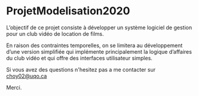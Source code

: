 # ProjetModelisation2020

L’objectif de ce projet consiste à développer un système logiciel de gestion pour un club vidéo de location de films.

En raison des contraintes temporelles, on se limitera au développement d’une version simplifiée qui implémente principalement la logique d’affaires du club vidéo 
et qui offre des interfaces utilisateur simples.

Si vous avez des questions n'hesitez pas a me contacter sur choy02@uqo.ca

Merci.
